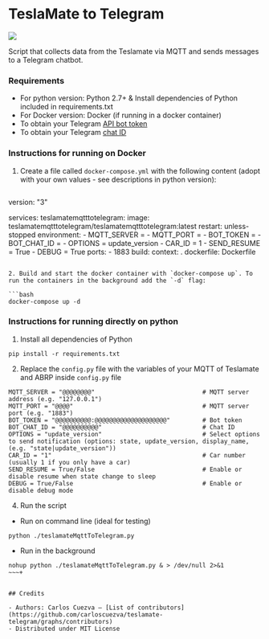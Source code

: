 # TeslaMate to Telegram

[![](https://img.shields.io/badge/Donate-PayPal-ff69b4.svg)](https://www.paypal.com/donate?hosted_button_id=9H6B9CRBL6V4E)

Script that collects data from the Teslamate via MQTT and sends messages to a Telegram chatbot.

### Requirements

* For python version: Python 2.7+ & Install dependencies of Python included in requirements.txt
* For Docker version: Docker (if running in a docker container)
* To obtain your Telegram [API bot token](https://core.telegram.org/bots#6-botfather)
* To obtain your Telegram [chat ID](https://docs.influxdata.com/kapacitor/v1.5/event_handlers/telegram/#get-your-telegram-chat-id)

### Instructions for running on Docker


1. Create a file called `docker-compose.yml` with the following content (adopt with your own values - see descriptions in python version):

   ```yml title="docker-compose.yml"
version: "3"

services:
  teslamatemqtttotelegram:
    image: teslamatemqtttotelegram/teslamatemqtttotelegram:latest
    restart: unless-stopped
    environment:
     - MQTT_SERVER = 
     - MQTT_PORT =
     - BOT_TOKEN =
     - BOT_CHAT_ID =
     - OPTIONS = update_version
     - CAR_ID = 1
     - SEND_RESUME = True
     - DEBUG = True
   ports:
     - 1883
   build:
     context: .
     dockerfile: Dockerfile
   ```

2. Build and start the docker container with `docker-compose up`. To run the containers in the background add the `-d` flag:

   ```bash
   docker-compose up -d
   ```

### Instructions for running directly on python

1. Install all dependencies of Python
~~~
pip install -r requirements.txt
~~~
2. Replace the `config.py` file with the variables of your MQTT of Teslamate and ABRP inside `config.py` file
~~~
MQTT_SERVER = "@@@@@@@@"                              # MQTT server address (e.g. "127.0.0.1")
MQTT_PORT = "@@@@"                                    # MQTT server port (e.g. "1883")
BOT_TOKEN = "@@@@@@@@@@:@@@@@@@@@@@@@@@@@@@@"         # Bot token
BOT_CHAT_ID = "@@@@@@@@@@"                            # Chat ID
OPTIONS = "update_version"                            # Select options to send notification (options: state, update_version, display_name, (e.g. "state|update_version"))  
CAR_ID = "1"                                          # Car number (usually 1 if you only have a car)
SEND_RESUME = True/False                              # Enable or disable resume when state change to sleep
DEBUG = True/False                                    # Enable or disable debug mode
~~~
4. Run the script
* Run on command line (ideal for testing)
~~~
python ./teslamateMqttToTelegram.py
~~~
* Run in the background
~~~
nohup python ./teslamateMqttToTelegram.py & > /dev/null 2>&1
~~~+


## Credits

- Authors: Carlos Cuezva – [List of contributors](https://github.com/carloscuezva/teslamate-telegram/graphs/contributors)
- Distributed under MIT License
